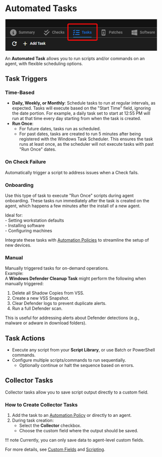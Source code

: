 # Automated Tasks

![Automated Tasks](images/automated_tasks.png)

An **Automated Task** allows you to run scripts and/or commands on an agent, with flexible scheduling options.

## Task Triggers

### Time-Based
- **Daily, Weekly, or Monthly**: Schedule tasks to run at regular intervals, as expected. Tasks will execute based on the "Start Time" field, ignoring the date portion. For example, a daily task set to start at 12:55 PM will run at that time every day starting from when the task is created.
- **Run Once**:  
    - For future dates, tasks run as scheduled.  
    - For past dates, tasks are created to run 5 minutes after being registered with the Windows Task Scheduler. This ensures the task runs at least once, as the scheduler will not execute tasks with past "Run Once" dates.

### On Check Failure
Automatically trigger a script to address issues when a Check fails.

### Onboarding
Use this type of task to execute "Run Once" scripts during agent onboarding. These tasks run immediately after the task is created on the agent, which happens a few minutes after the install of a new agent.

Ideal for:  
    - Setting workstation defaults  
    - Installing software  
    - Configuring machines  

Integrate these tasks with [Automation Policies](automation_policies.md) to streamline the setup of new devices.

### Manual
Manually triggered tasks for on-demand operations.  
Example:  
A **Windows Defender Cleanup Task** might perform the following when manually triggered:  
1. Delete all Shadow Copies from VSS.  
2. Create a new VSS Snapshot.  
3. Clear Defender logs to prevent duplicate alerts.  
4. Run a full Defender scan.  

This is useful for addressing alerts about Defender detections (e.g., malware or adware in download folders).

## Task Actions

- Execute any script from your **Script Library**, or use Batch or PowerShell commands.
- Configure multiple scripts/commands to run sequentially.  
  - Optionally continue or halt the sequence based on errors.

## Collector Tasks

Collector tasks allow you to save script output directly to a custom field.

### How to Create Collector Tasks
1. Add the task to an [Automation Policy](automation_policies.md) or directly to an agent.  
2. During task creation:
   - Select the **Collector** checkbox.
   - Choose the custom field where the output should be saved.

!!! note
    Currently, you can only save data to agent-level custom fields.

For more details, see [Custom Fields](custom_fields.md) and [Scripting](scripting.md).

